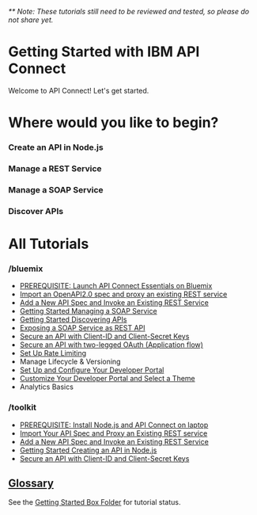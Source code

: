 _** Note: These tutorials still need to be reviewed and tested, so please do not share yet._

# Getting Started with IBM API Connect

Welcome to API Connect! Let's get started.

# Where would you like to begin?

### Create an API in Node.js

### Manage a REST Service

### Manage a SOAP Service

### Discover APIs

# All Tutorials

### /bluemix
- [PREREQUISITE: Launch API Connect Essentials on Bluemix](bluemix/0-prereq/README.md)
- [Import an OpenAPI2.0 spec and proxy an existing REST service](bluemix/1a/README.md)
- [Add a New API Spec and Invoke an Existing REST Service](bluemix/1b/README.md)
- [Getting Started Managing a SOAP Service](/bluemix/manage-soap-api/README.md)
- [Getting Started Discovering APIs](bluemix/getting-started-discovering-apis)
- [Exposing a SOAP Service as REST API](/bluemix/exposing-a-soap-service-as-rest/README.md)
- [Secure an API with Client-ID and Client-Secret Keys](bluemix/2a/README.md)
- [Secure an API with two-legged OAuth (Application flow)](bluemix/2b/README.md)
- [Set Up Rate Limiting](/bluemix/setup-rate-limiting/README.md)
- Manage Lifecycle & Versioning
- [Set Up and Configure Your Developer Portal](/bluemix/setup-config-customize-dev-portal) 
- [Customize Your Developer Portal and Select a Theme](/bluemix/customize-dev-portal-select-theme)
- Analytics Basics

### /toolkit
- [PREREQUISITE: Install Node.js and API Connect on laptop](/toolkit/0-Prereq/README.md)
- [Import Your API Spec and Proxy an Existing REST service](/toolkit/1a-import)
- [Add a New API Spec and Invoke an Existing REST Service](/toolkit/1b)
- [Getting Started Creating an API in Node.js](/toolkit/getting-started-creating-an-api-in-nodejs/README.md)
- [Secure an API with Client-ID and Client-Secret Keys](/toolkit/2a/README.md)

## [Glossary](https://console.ng.bluemix.net/docs/services/apiconnect/apiconnect_overview.html#apic_glossary)

See the [Getting Started Box Folder](https://ibm.ent.box.com/folder/26921380422) for tutorial status.
